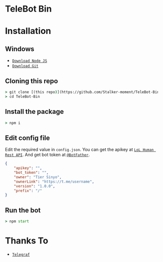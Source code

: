 # TeleBot Bin

# Installation

## Windows
* [`Download Node JS`](https://nodejs.org/en/download/)
* [`Download Git`](https://git-scm.com/download/win)


## Cloning this repo
```cmd
> git clone [(this repo)](https://github.com/Stalker-moment/TeleBot-Bin/)
> cd TeleBot-Bin
```

## Install the package
```cmd
> npm i
```

## Edit config file
Edit the required value in `config.json`. You can get the apikey at [`LoL Human Rest API`](http://api.lolhuman.xyz/). And get bot token at [`@BotFather`](http://t.me/BotFather).
```json
{
    "apikey": "",
    "bot_token": "",
    "owner": "Tier Sinyo",
    "ownerLink": "https://t.me/username",
    "version": "1.0.0",
    "prefix": "/"
}
```

## Run the bot
```cmd
> npm start
```

# Thanks To
* [`Telegraf`](https://github.com/telegraf/telegraf)
